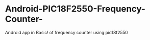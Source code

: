 # Android-PIC18F2550-Frequency-Counter-
Android app in Basic! of frequency counter using pic18f2550
